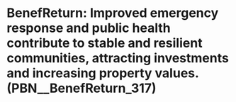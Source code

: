 # BenefReturn: __Improved emergency response and public health contribute to stable and resilient communities, attracting investments and increasing property values.__ (PBN__BenefReturn_317)

